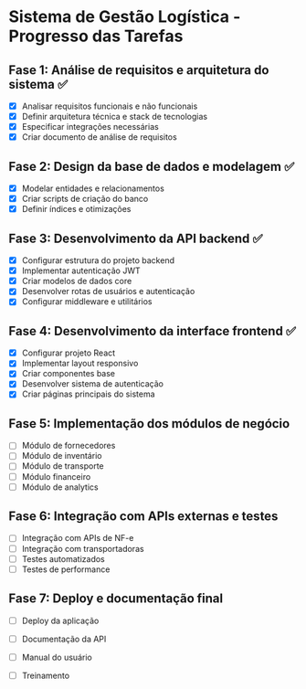 # Sistema de Gestão Logística - Progresso das Tarefas

## Fase 1: Análise de requisitos e arquitetura do sistema ✅
- [x] Analisar requisitos funcionais e não funcionais
- [x] Definir arquitetura técnica e stack de tecnologias
- [x] Especificar integrações necessárias
- [x] Criar documento de análise de requisitos

## Fase 2: Design da base de dados e modelagem ✅
- [x] Modelar entidades e relacionamentos
- [x] Criar scripts de criação do banco
- [x] Definir índices e otimizações

## Fase 3: Desenvolvimento da API backend ✅
- [x] Configurar estrutura do projeto backend
- [x] Implementar autenticação JWT
- [x] Criar modelos de dados core
- [x] Desenvolver rotas de usuários e autenticação
- [x] Configurar middleware e utilitários

## Fase 4: Desenvolvimento da interface frontend ✅
- [x] Configurar projeto React
- [x] Implementar layout responsivo
- [x] Criar componentes base
- [x] Desenvolver sistema de autenticação
- [x] Criar páginas principais do sistema

## Fase 5: Implementação dos módulos de negócio
- [ ] Módulo de fornecedores
- [ ] Módulo de inventário
- [ ] Módulo de transporte
- [ ] Módulo financeiro
- [ ] Módulo de analytics

## Fase 6: Integração com APIs externas e testes
- [ ] Integração com APIs de NF-e
- [ ] Integração com transportadoras
- [ ] Testes automatizados
- [ ] Testes de performance

## Fase 7: Deploy e documentação final
- [ ] Deploy da aplicação
- [ ] Documentação da API
- [ ] Manual do usuário
- [ ] Treinamento


